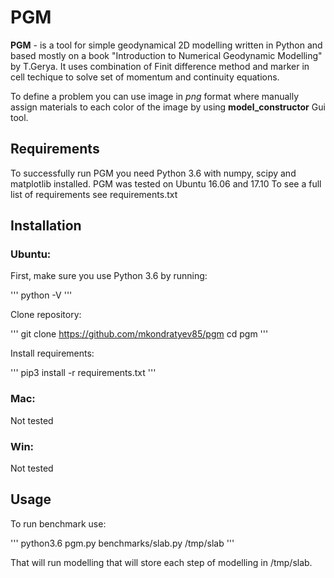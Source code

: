 PGM
===

**PGM** - is a tool for simple geodynamical 2D modelling written in Python and
based mostly on a book "Introduction to Numerical Geodynamic Modelling" by T.Gerya. 
It uses combination of Finit difference method and marker in cell techique 
to solve set of momentum and continuity equations.

To define a problem you can use image in *png* format where manually assign
materials to each color of the image by using **model_constructor** Gui tool.


Requirements
------------

To successfully run PGM you need Python 3.6 with numpy, scipy and matplotlib installed.
PGM was tested on Ubuntu 16.06 and 17.10
To see a full list of requirements see requirements.txt


Installation
------------

### Ubuntu:

First, make sure you use Python 3.6 by running:

'''
    python -V 
'''

Clone repository:

'''
    git clone https://github.com/mkondratyev85/pgm
    cd pgm
'''

Install requirements:

'''
    pip3 install -r requirements.txt
'''


### Mac:

Not tested


### Win:

Not tested


Usage
-----


To run benchmark use:

'''
    python3.6 pgm.py benchmarks/slab.py /tmp/slab
'''

That will run modelling that will store each step of modelling in /tmp/slab.

